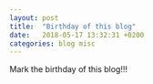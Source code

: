 ```yaml
---
layout: post
title:  "Birthday of this blog"
date:   2018-05-17 13:32:31 +0200
categories: blog misc
---
```


Mark the birthday of this blog!!!
